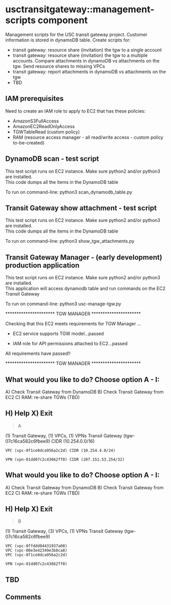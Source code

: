 # usctransitgateway::management-scripts component
Management scripts for the USC transit gateway project.  Customer information is stored in dynamoDB table.  Create scripts for:
- transit gateway: resource share (invitation) the tgw to a single account 
- transit gateway: resource share (invitation) the tgw to a multiple accounts.  Compare attachments in dynamoDB vs attachments on the tgw.  Send resource shares to missing VPCs
- transit gateway: report attachments in dynamoDB vs attachments on the tgw
- TBD


## IAM prerequisites
Need to create an IAM role to apply to EC2 that has these policies:
- AmazonS3FullAccess
- AmazonEC2ReadOnlyAccess
- TGWTableRead (custom policy)
- RAM (resource access manager - all read/write access - custom policy to-be-created)


## DynamoDB scan - test script
This test script runs on EC2 instance.  Make sure python2 and/or python3 are installed.  
This code dumps all the items in the DynamoDB table

To run on command-line: 
python3 scan_dynamodb_table.py


## Transit Gateway show attachment - test script
This test script runs on EC2 instance.  Make sure python2 and/or python3 are installed.  
This code dumps all the items in the DynamoDB table

To run on command-line: 
python3 show_tgw_attachments.py


## Transit Gateway Manager - (early development) production application
This test script runs on EC2 instance.  Make sure python2 and/or python3 are installed.  
This application will access dynamodb table and run commands on the EC2 Transit Gateway

To run on command-line: 
python3 usc-manage-tgw.py

********************** TGW MANAGER **********************

Checking that this EC2 meets requirements for TGW Manager ...

- EC2 service supports TGW model...passed

- IAM role for API permissions attached to EC2...passed

All requirements have passed!!

********************** TGW MANAGER **********************

What would you like to do? Choose option A - I:
--------------------------------------------------------
A) Check Transit Gateway from DynamoDB
B) Check Transit Gateway from EC2
C) RAM: re-share TGWs (TBD)

H) Help
X) Exit
--------------------------------------------------------
> A

(1) Transit Gateway, (1) VPCs, (1) VPNs
Transit Gateway (tgw-07c16ca582c6fbee9) CIDR (10.254.0.0/16)

    VPC (vpc-0f1ce0dca956a2c2d) CIDR (10.254.4.0/24)

    VPN (vpn-01dd07c2c43662ff0) CIDR (207.151.53.254/32)

What would you like to do? Choose option A - I:
--------------------------------------------------------
A) Check Transit Gateway from DynamoDB
B) Check Transit Gateway from EC2
C) RAM: re-share TGWs (TBD)

H) Help
X) Exit
--------------------------------------------------------
> B

(1) Transit Gateway, (3) VPCs, (1) VPNs
Transit Gateway (tgw-07c16ca582c6fbee9)

    VPC (vpc-0ffddd04431937a08)
    VPC (vpc-00e3e42349e3b8ca8)
    VPC (vpc-0f1ce0dca956a2c2d)

    VPN (vpn-01dd07c2c43662ff0)






## TBD


## Comments
